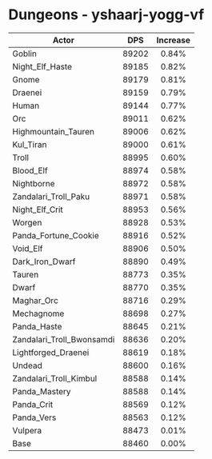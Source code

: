 # Dungeons - yshaarj-yogg-vf
| Actor | DPS | Increase |
|---|:---:|:---:|
|Goblin|89202|0.84%|
|Night_Elf_Haste|89185|0.82%|
|Gnome|89179|0.81%|
|Draenei|89159|0.79%|
|Human|89144|0.77%|
|Orc|89011|0.62%|
|Highmountain_Tauren|89006|0.62%|
|Kul_Tiran|89000|0.61%|
|Troll|88995|0.60%|
|Blood_Elf|88974|0.58%|
|Nightborne|88972|0.58%|
|Zandalari_Troll_Paku|88971|0.58%|
|Night_Elf_Crit|88953|0.56%|
|Worgen|88928|0.53%|
|Panda_Fortune_Cookie|88916|0.52%|
|Void_Elf|88906|0.50%|
|Dark_Iron_Dwarf|88890|0.49%|
|Tauren|88773|0.35%|
|Dwarf|88770|0.35%|
|Maghar_Orc|88716|0.29%|
|Mechagnome|88698|0.27%|
|Panda_Haste|88645|0.21%|
|Zandalari_Troll_Bwonsamdi|88636|0.20%|
|Lightforged_Draenei|88619|0.18%|
|Undead|88600|0.16%|
|Zandalari_Troll_Kimbul|88588|0.14%|
|Panda_Mastery|88588|0.14%|
|Panda_Crit|88569|0.12%|
|Panda_Vers|88563|0.12%|
|Vulpera|88473|0.01%|
|Base|88460|0.00%|
